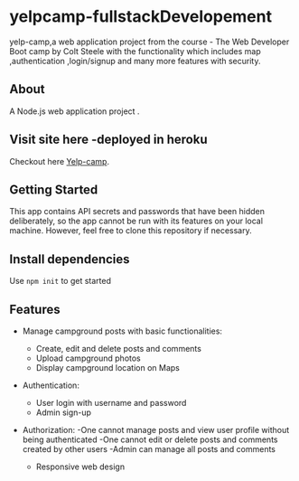# yelpcamp-fullstackDevelopement
yelp-camp,a web application project from the  course - The Web Developer Boot camp by Colt Steele  with the functionality which includes map ,authentication ,login/signup and many more features with security.

## About
A Node.js web application project .

## Visit site here -deployed in heroku
Checkout here [Yelp-camp](https://enigmatic-inlet-09081.herokuapp.com/).


 ## Getting Started
 This app contains API secrets and passwords that have been hidden deliberately,
 so the app cannot be run with its features on your local machine. However, feel free to clone this repository if necessary.
 
 
 ## Install dependencies
 Use `npm init` to get started 
 
## Features

- Manage campground posts with basic functionalities:
  - Create, edit and delete posts and comments
  - Upload campground photos
  - Display campground location on Maps
  
- Authentication:
  - User login with username and password
  - Admin sign-up 
  
- Authorization:
  -One cannot manage posts and view user profile without being authenticated
  -One cannot edit or delete posts and comments created by other users
  -Admin can manage all posts and comments  
  
  - Responsive web design
 

 
 
 
